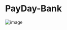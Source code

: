# PayDay-Bank
![image](https://user-images.githubusercontent.com/94555987/180799921-4bca2b7a-386c-4978-95cb-c43d2bc997ff.png)
